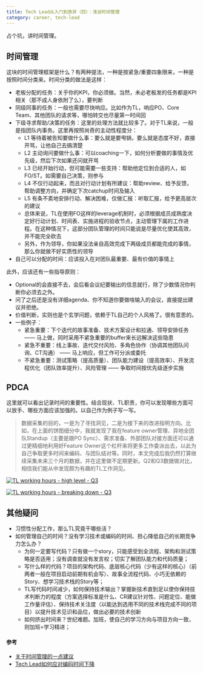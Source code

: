 ```yaml
---
title: Tech Lead从入门到放弃（四）：浅谈时间管理
category: career, tech-lead
---
```


占个坑，讲时间管理。

## 时间管理

这块的时间管理框架是什么？有两种提法，一种是按紧急/重要四象限来，一种是按照时间分类来。时间分类的做法是这样：

* 老板分配的任务：关乎你的KPI，你必须做。当然，未必老板发的任务都是KPI相关（那不成人身依附了么），要判断
* 同级同事的任务：一般也需要尽快响应。比如作为TL，响应PO、Core Team、其他团队的请求等，哪怕转交也尽量第一时间回
* 下级寻求帮助/决策的任务：这里的处理方法就比较多了。对于TL来说，一般是指团队内事务。这里再按照尚奇的主动性程度分：
  * L1 等待着被告知要做什么事：要么就是要甩锅，要么就是态度不好，直接开骂，让他自己去搞清楚
  * L2 主动询问要做什么事：可以coaching一下，如何分析要做的事情及优先级，然后下次如果还问就开骂
  * L3 已经开始行动，但可能需要一些支持：帮助他定位到合适的人，如FO/ST。如需要自己决策，则参与
  * L4 不仅行动起来，而且对行动计划有所建议：帮助review、给予反馈，帮助调整方向，并确定下次catchup时间及输入
  * L5 有条不紊地安排行动、解决困难，仅做汇报：听取汇报，给予更高层次的建议
  * 总体来说，TL在使用FO这样的leverage机制时，必须根据成员成熟度决定好行动计划、时间表、实施进程的验收节点，主动管理下属的工作进程。在这种情况下，这部分团队管理的时间只能说是尽量优化使其高效，并不能完全砍去
  * 另外，作为领导，你如果没法亲自高效完成下两级成员都能完成的事情，那么你就做不好实质性的领导
* 自己可以分配的时间：应该投入在对团队最重要、最有价值的事情上

此外，应该还有一些指导原则：
* Optional的会直接不去，会后看会议纪要输出的信息就行，除了少数情况你判断你必须去之外。
* 问了之后还是没有详细agenda、你不知道你要做啥输入的会议，直接提出建议并拒绝。
* 价值判断，实则也是个玄学问题，依赖于TL自己的个人风格了。很有意思的。
* 一些例子：
  * 紧急重要：下个迭代的故事准备、技术方案设计和拉通、领导安排任务 —— 马上做，同时采用不紧急重要的buffer来长远解决这些隐患
  * 紧急不重要：线上事故、迭代交付风险、多角色协作（协调其他团队问询、CT沟通） —— 马上响应，但工作可分派或委托
  * 不紧急重要：测试策略（提高质量）、团队能力建设（提高效率）、开发流程优化（团队效率提升）、风险管理 —— 争取时间按优先级逐步实施

## PDCA

这里就可以看出记录时间的重要性。结合现状、TL职责，你可以发现哪些方面可以放手、哪些方面应该加强的。以自己作为例子写一写。

> 数据采集的目的，一是为了寻找洞见，二是为接下来的改进指明方向。比如，在上面的饼图细分中，我就发现了我在feature owner管理、异地全团队Standup（主要是跟PO Sync）、需求准备、外部团队对接方面还可以通过更精细地利用好Feature Owner这个杠杆来将更多工作委派出去，以此为自己争取更多时间来编码、与团队结对等。同时，本文完成后我仍然打算继续采集未来三个月的数据，并在这里做不定期更新。Q2和Q3数据做对比，相信我们能从中发现颇为有趣的TL工作洞见。

<p>
    <a href="https://mermaid.live/edit#pako:eNpFkUtLQkEUx7_KMODOzHxQuJZoYRjYYzObyXvyDl7vyNxz07hcCEIXBpWLRCoIo6BNSQRB1sdxFFd9he7DaDf8_o_hnOPRqjSAFmgi4QlbYIF4jDYFMBq9ENq4Ix2BQtohSqfyScKo68CBMNAM0fpG2g8ZmtCAfa4EP7TAWeaDprKLoCqoZP0_w2i22WbU94mfSDA7cBHHlK0iR05QoAVkt0RaUtWFXSOmdJVDVsiWqJmkBMdgMZsEFfpxsDh71rcPi-G9Hn_OLp7C6lwmlckvDZE0nZzr3iiWYj7rnc7uxrr7Pn8ZhHwtF_NN4OgqIOWWDWr-OppfdUM5m_rr63xMvwY_3zd7utuJa1enk4nuD_VlX79dh-boC5qkDVANLoxgsV4cjtYTz27AEXctZJTZfmDlLsrKiV2lBVQuJKnbNDhCUfCa4o0_CIZAqbbjW0Un838BZiSrkQ">
      <img 
        src="https://mermaid.ink/svg/pako:eNpFkUtLQkEUx7_KMODOzHxQuJZoYRjYYzObyXvyDl7vyNxz07hcCEIXBpWLRCoIo6BNSQRB1sdxFFd9he7DaDf8_o_hnOPRqjSAFmgi4QlbYIF4jDYFMBq9ENq4Ix2BQtohSqfyScKo68CBMNAM0fpG2g8ZmtCAfa4EP7TAWeaDprKLoCqoZP0_w2i22WbU94mfSDA7cBHHlK0iR05QoAVkt0RaUtWFXSOmdJVDVsiWqJmkBMdgMZsEFfpxsDh71rcPi-G9Hn_OLp7C6lwmlckvDZE0nZzr3iiWYj7rnc7uxrr7Pn8ZhHwtF_NN4OgqIOWWDWr-OppfdUM5m_rr63xMvwY_3zd7utuJa1enk4nuD_VlX79dh-boC5qkDVANLoxgsV4cjtYTz27AEXctZJTZfmDlLsrKiV2lBVQuJKnbNDhCUfCa4o0_CIZAqbbjW0Un838BZiSrkQ" 
        alt="TL working hours - high level - Q3"
      /> 
    </a>
  </p>

<p>
    <a href="https://mermaid.live/edit#pako:eNqNVF1P01AY_itNk93hOj4WDXcDJDEBWZioF705sMPWsLVLd-owy5IN3IAhIuoWZDCczoAXdCCC7EP4Mfa03RV_wdOewoxhizfNOW_f53nej_ZJsnNSELLDrMuVFEQBDTNJno0JkGftE4KLyC_FBSRIohXyuL19DM8qcfhMCKKwFeof9HhSVhCFYRQ-BbIAZiMw7hAQqikFQTmAZGmhA-LZwdgiz6ZSTMrl4kWSxcTDUmIMIMAgAUUg82SCSUjygiCGmLCkyHHmHjMiQ2AHxqSEyIsMYcHVYnv5EJc-t7f3ca2uv_lK8vTCpr7x0wnmsoFJbsTH-ae4meeW9FAvZD6t79aMxpVR-oFPytpF3mgcBHwWbNB93_s_SL18rpdf4XzZHwFoXpKjFnjAPdALjOunRIcG7ZH2Ttcu1vRiXbvcM8-KHZCnN6i9V8b5fXP5l54-eDw-rZ-tm7WCcbRm6w31VCNDuMIrOVxd4fDGpnm87MAeuImgy8V016zUjZI6OvFEa-2YqsrRu_69abzN3Ui7ew4me641i9etVVwqt5dUrXnOETbOzORx9RthuG45hTitUyabQ2us43zFqt_WJgdfSIhA-m2QCeLqAXljl9DfWW0XKN0uLbwD9PQG4dYS3j0OzMlKFGedzgIIiEEl9s-SuxAEfOMPGf8jU63g1XeOptd9N8i8OtKaX_RC1opsVGjBztKcS7phqBXSAP2au4nb29Y_1PTXGbtKb7fh3O6GJuNWmugazffk-TudGVFCsyAe7uxoyCqcEo1DgBQZMlMJEcp_13Sb4VScOzWOipZU7iNpzviU4Sz-Wt1oFY3DdceP7kSMElNjpuELASY48q_olVVTPTTVBmec5ukdly6pe3VUbzramSGuQfvktEYDb23jzS18UrD_ZF5k-9golKNACBLbTFKo7X3U2IJwHigRxLO8mCKpQEFS4KU4xw4jWYF9rBILAgTHBBCSQfQmCIMCkuRJ6sS2Iaf-AAPmwnI">
      <img 
        src="https://mermaid.ink/svg/pako:eNqNVF1P01AY_itNk93hOj4WDXcDJDEBWZioF705sMPWsLVLd-owy5IN3IAhIuoWZDCczoAXdCCC7EP4Mfa03RV_wdOewoxhizfNOW_f53nej_ZJsnNSELLDrMuVFEQBDTNJno0JkGftE4KLyC_FBSRIohXyuL19DM8qcfhMCKKwFeof9HhSVhCFYRQ-BbIAZiMw7hAQqikFQTmAZGmhA-LZwdgiz6ZSTMrl4kWSxcTDUmIMIMAgAUUg82SCSUjygiCGmLCkyHHmHjMiQ2AHxqSEyIsMYcHVYnv5EJc-t7f3ca2uv_lK8vTCpr7x0wnmsoFJbsTH-ae4meeW9FAvZD6t79aMxpVR-oFPytpF3mgcBHwWbNB93_s_SL18rpdf4XzZHwFoXpKjFnjAPdALjOunRIcG7ZH2Ttcu1vRiXbvcM8-KHZCnN6i9V8b5fXP5l54-eDw-rZ-tm7WCcbRm6w31VCNDuMIrOVxd4fDGpnm87MAeuImgy8V016zUjZI6OvFEa-2YqsrRu_69abzN3Ui7ew4me641i9etVVwqt5dUrXnOETbOzORx9RthuG45hTitUyabQ2us43zFqt_WJgdfSIhA-m2QCeLqAXljl9DfWW0XKN0uLbwD9PQG4dYS3j0OzMlKFGedzgIIiEEl9s-SuxAEfOMPGf8jU63g1XeOptd9N8i8OtKaX_RC1opsVGjBztKcS7phqBXSAP2au4nb29Y_1PTXGbtKb7fh3O6GJuNWmugazffk-TudGVFCsyAe7uxoyCqcEo1DgBQZMlMJEcp_13Sb4VScOzWOipZU7iNpzviU4Sz-Wt1oFY3DdceP7kSMElNjpuELASY48q_olVVTPTTVBmec5ukdly6pe3VUbzramSGuQfvktEYDb23jzS18UrD_ZF5k-9golKNACBLbTFKo7X3U2IJwHigRxLO8mCKpQEFS4KU4xw4jWYF9rBILAgTHBBCSQfQmCIMCkuRJ6sS2Iaf-AAPmwnI"
        alt="TL working hours - breaking down - Q3"
      /> 
    </a>
  </p>


## 其他疑问

* 习惯性分配工作，那么TL究竟干哪些活？
* 如何管理自己的时间？没有学习技术或编码的时间、担心降低自己的长期竞争力怎么办？
  * 为何一定要写代码？只有做一个story，只能感受到全流程、架构和测试策略是否适用；没有调查就没有发言权；切实了解团队能力和代码质量；
  * 写什么样的代码？项目的架构代码、底层核心代码（少有这样的核心）（前两者一般在项目启动前期有机会写）、故事全流程代码、小巧无依赖的Story、想学习技术栈的Story等；
  * TL写代码时间减少，如何保持技术输出？掌握新技术直到足以使你保持技术判断力的程度（方案选择标准是什么、CR建议针对性、问题定位、能做工作量评估）、保持技术关注度（以能达到选用不同的技术栈完成不同的项目）以提升技术见识和品位，做出必要的技术创新
  * 如何挤出时间来？世纪难题。加班，使自己的学习方向与项目方向一致，则加班=学习精进；

#### 参考

* [关于时间管理的一点建议](https://juejin.cn/post/7225941608225652773)
* [Tech Lead如何应对编码时间下降](https://zhuanlan.zhihu.com/p/518921041)
